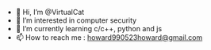 - 👋 Hi, I’m @VirtualCat
- 👀 I’m interested in computer security
- 🌱 I’m currently learning c/c++, python and js
- 📫 How to reach me : howard990523howard@gmail.com

<!---
VirtualCat/VirtualCat is a ✨ special ✨ repository because its `README.md` (this file) appears on your GitHub profile.
You can click the Preview link to take a look at your changes.
--->
